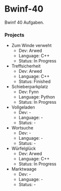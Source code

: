 # Bwinf-40
Bwinf 40 Aufgaben.

### Projects

- Zum Winde verweht
  + Dev: Arwed
  + Language: C++
  + Status: In Progress
- Treffsicherheit
  + Dev: Arwed
  + Language: C++
  + Status: Finished
- Schieberparkplatz
  + Dev: Fynn
  + Language: Python
  + Status: In Progress
- Vollgeladen
  + Dev: -
  + Language: -
  + Status: -
- Wortsuche
  + Dev: -
  + Language: -
  + Status: -
- Würfelglück
  + Dev: Arwed
  + Language: C++
  + Status: In Progress
- Marktwaage
  + Dev: -
  + Language: -
  + Status: -

